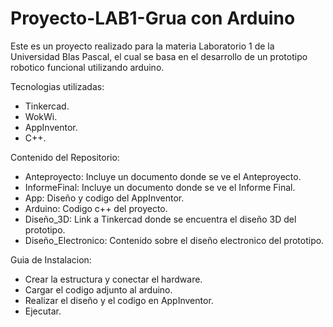 # Proyecto-LAB1-Grua con Arduino

Este es un proyecto realizado para la materia Laboratorio 1 de la Universidad Blas Pascal, el cual se basa en el desarrollo de un prototipo robotico funcional utilizando arduino.

Tecnologias utilizadas: 
- Tinkercad.
- WokWi.
- AppInventor.
- C++.

Contenido del Repositorio:
- Anteproyecto: Incluye un documento donde se ve el Anteproyecto.
- InformeFinal: Incluye un documento donde se ve el Informe Final.
- App: Diseño y codigo del AppInventor.
- Arduino: Codigo c++ del proyecto.
- Diseño_3D: Link a Tinkercad donde se encuentra el diseño 3D del prototipo.
- Diseño_Electronico: Contenido sobre el diseño electronico del prototipo.

Guia de Instalacion:
- Crear la estructura y conectar el hardware.
- Cargar el codigo adjunto al arduino.
- Realizar el diseño y el codigo en AppInventor.
- Ejecutar.
